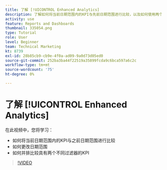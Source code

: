 ```yaml
---
title: 了解 [!UICONTROL Enhanced Analytics]
description: 了解如何将当前日期范围内的KPI与先前日期范围进行比较，以及如何使用两个不同的过滤器来比较KPI。
activity: use
feature: Reports and Dashboards
thumbnail: 335054.png
type: Tutorial
role: User
level: Beginner
team: Technical Marketing
kt: 8739
exl-id: 28b85cb9-cb9e-4f0a-ad09-9a0d73d05ed0
source-git-commit: 252ba3ba44f22519a35899fcda9c6bca597a6c2c
workflow-type: tm+mt
source-wordcount: '75'
ht-degree: 0%

---
```


# 了解 [!UICONTROL Enhanced Analytics]

在此视频中，您将学习：

* 如何将当前日期范围内的KPI与之前日期范围进行比较
* 如何更改日期范围
* 如何并排比较具有两个不同过滤器的KPI

>[!VIDEO](https://video.tv.adobe.com/v/335054/?quality=12)
